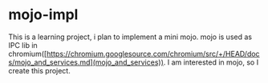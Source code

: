 # mojo-impl
This is a learning project, i plan to implement a mini mojo.
mojo is used as IPC lib in chromium([https://chromium.googlesource.com/chromium/src/+/HEAD/docs/mojo_and_services.md](mojo_and_services)). 
I am interested in mojo, so I create this project.
